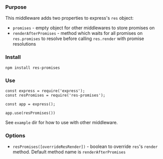 ### Purpose
This middleware adds two properties to express's `res` object:
* `promises` - empty object for other middlewares to store promises on
* `renderAfterPromises` - method which waits for all promises on `res.promises` to resolve before calling `res.render` with promise resolutions

### Install
`npm install res-promises`

### Use
```
const express = require('express');
const resPromises = require('res-promises');

const app = express();

app.use(resPromises())
```
See `example` dir for how to use with other middleware.

### Options
* `resPromises([overrideResRender])` - boolean to override `res`'s `render` method. Default method name is `renderAfterPromises` 